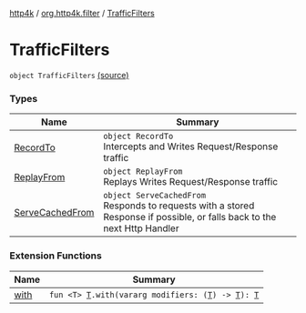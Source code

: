 [http4k](../../index.md) / [org.http4k.filter](../index.md) / [TrafficFilters](./index.md)

# TrafficFilters

`object TrafficFilters` [(source)](https://github.com/http4k/http4k/blob/master/http4k-core/src/main/kotlin/org/http4k/filter/TrafficFilters.kt#L11)

### Types

| Name | Summary |
|---|---|
| [RecordTo](-record-to/index.md) | `object RecordTo`<br>Intercepts and Writes Request/Response traffic |
| [ReplayFrom](-replay-from/index.md) | `object ReplayFrom`<br>Replays Writes Request/Response traffic |
| [ServeCachedFrom](-serve-cached-from/index.md) | `object ServeCachedFrom`<br>Responds to requests with a stored Response if possible, or falls back to the next Http Handler |

### Extension Functions

| Name | Summary |
|---|---|
| [with](../../org.http4k.core/with.md) | `fun <T> `[`T`](../../org.http4k.core/with.md#T)`.with(vararg modifiers: (`[`T`](../../org.http4k.core/with.md#T)`) -> `[`T`](../../org.http4k.core/with.md#T)`): `[`T`](../../org.http4k.core/with.md#T) |
